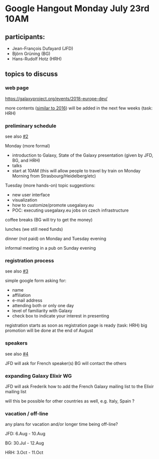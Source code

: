 # Google Hangout Monday July 23rd 10AM
## participants:
 - Jean-François Dufayard (JFD)
 - Björn Grüning (BG)
 - Hans-Rudolf Hotz (HRH)
 
## topics to discuss
 
### web page
 https://galaxyproject.org/events/2018-europe-dev/
 
 more contents ([similar to 2016](https://galaxyproject.org/events/sg2016/)) will be added in the next few weeks (task: HRH)
 
 
### preliminary schedule 
 see also [#2](https://github.com/usegalaxy-eu/european-galaxy-days-2018/issues/2)
 
 Monday (more formal)
  - introduction to Galaxy, State of the Galaxy presentation (given by JFD, BG, and HRH)
  - talks 
  - start at 10AM (this will allow people to travel by train on Monday Morning from Strasbourg/Heidelberg/etc)
 
 Tuesday (more hands-on)
  topic suggestions:
  - new user interface
  - visualization
  - how to customize/promote usegalaxy.eu
  - POC: executing usegalaxy.eu jobs on czech infrastructure

 coffee breaks (BG will try to get the money)
 
 lunches (we still need funds)
 
 dinner (not paid) on Monday and Tuesday evening
 
 informal meeting in a pub on Sunday evening
 

 
### registration process
 see also [#3](https://github.com/usegalaxy-eu/european-galaxy-days-2018/issues/3)
 
 simple google form asking for:
  - name
  - affiliation
  - e-mail address
  - attending both or only one day
  - level of familiarity with Galaxy
  - check box to indicate your interest in presenting
  
 registration starts as soon as registration page is ready (task: HRH)
 big promotion will be done at the end of August 
 
 
 
### speakers
 see also [#4](https://github.com/usegalaxy-eu/european-galaxy-days-2018/issues/4)

 JFD will ask for French speaker(s)
 BG will contact the others


### expanding Galaxy Elixir WG

 JFD will ask Frederik how to add the French Galaxy mailing list to the Elixir mailing list
 
 will this be possible for other countries as well, e.g. Italy, Spain ?


### vacation / off-line

any plans for vacation and/or longer time being off-line?

 JFD: 6.Aug - 10.Aug
 
 BG:  30.Jul - 12.Aug
 
 HRH:  3.Oct - 11.Oct
